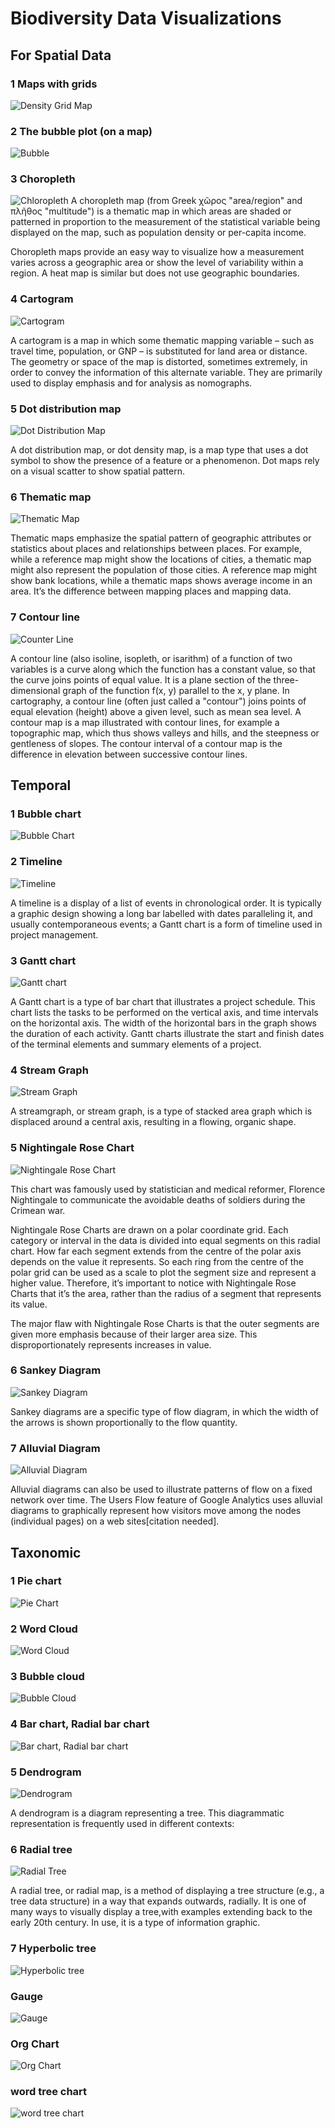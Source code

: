 # Biodiversity Data Visualizations
## For Spatial Data
### 1 Maps with grids
![Density Grid Map](assets\spatial\densitygridmap.PNG)

### 2 The bubble plot (on a map)
![Bubble](\assets\spatial\bubble.png)
### 3 Choropleth
![Chloropleth](assets\spatial\choropleth.png)
A choropleth map (from Greek χῶρος "area/region" and πλῆθος "multitude") is a thematic map in which areas are shaded or patterned in proportion to the measurement of the statistical variable being displayed on the map, such as population density or per-capita income.

Choropleth maps provide an easy way to visualize how a measurement varies across a geographic area or show the level of variability within a region. A heat map is similar but does not use geographic boundaries.

### 4 Cartogram
![Cartogram](assets/spatial/cartogram.png)

A cartogram is a map in which some thematic mapping variable – such as travel time, population, or GNP – is substituted for land area or distance. The geometry or space of the map is distorted, sometimes extremely, in order to convey the information of this alternate variable. They are primarily used to display emphasis and for analysis as nomographs.
### 5 Dot distribution map
![Dot Distribution Map](assets/spatial/dotdistributed.jpg)

A dot distribution map, or dot density map, is a map type that uses a dot symbol to show the presence of a feature or a phenomenon. Dot maps rely on a visual scatter to show spatial pattern.
### 6 Thematic map
![Thematic Map](assets/spatial/thematic.png)

Thematic maps emphasize the spatial pattern of geographic attributes or statistics about places and relationships between places. For example, while a reference map might show the locations of cities, a thematic map might also represent the population of those cities. A reference map might show bank locations, while a thematic maps shows average income in an area. It’s the difference between mapping places and mapping data.


### 7 Contour line
![Counter Line](assets/spatial/counter.jpg)

A contour line (also isoline, isopleth, or isarithm) of a function of two variables is a curve along which the function has a constant value, so that the curve joins points of equal value. It is a plane section of the three-dimensional graph of the function f(x, y) parallel to the x, y plane. In cartography, a contour line (often just called a "contour") joins points of equal elevation (height) above a given level, such as mean sea level. A contour map is a map illustrated with contour lines, for example a topographic map, which thus shows valleys and hills, and the steepness or gentleness of slopes. The contour interval of a contour map is the difference in elevation between successive contour lines.

## Temporal
### 1 Bubble chart
![Bubble Chart](assets/temporal/bubblechart.PNG)

### 2 Timeline
![Timeline](assets/temporal/timeline.png)

A timeline is a display of a list of events in chronological order. It is typically a graphic design showing a long bar labelled with dates paralleling it, and usually contemporaneous events; a Gantt chart is a form of timeline used in project management.
### 3 Gantt chart
![Gantt chart](assets/temporal/gantt.png)

A Gantt chart is a type of bar chart that illustrates a project schedule. This chart lists the tasks to be performed on the vertical axis, and time intervals on the horizontal axis. The width of the horizontal bars in the graph shows the duration of each activity. Gantt charts illustrate the start and finish dates of the terminal elements and summary elements of a project.

### 4 Stream Graph
![Stream Graph](assets/temporal/streamgraph.png)

A streamgraph, or stream graph, is a type of stacked area graph which is displaced around a central axis, resulting in a flowing, organic shape.

### 5 Nightingale Rose Chart
![Nightingale Rose Chart](assets/temporal/rose.jpg)

This chart was famously used by statistician and medical reformer, Florence Nightingale to communicate the avoidable deaths of soldiers during the Crimean war.

Nightingale Rose Charts are drawn on a polar coordinate grid. Each category or interval in the data is divided into equal segments on this radial chart. How far each segment extends from the centre of the polar axis depends on the value it represents. So each ring from the centre of the polar grid can be used as a scale to plot the segment size and represent a higher value. Therefore, it’s important to notice with Nightingale Rose Charts that it’s the area, rather than the radius of a segment that represents its value.

The major flaw with Nightingale Rose Charts is that the outer segments are given more emphasis because of their larger area size. This disproportionately represents increases in value.
### 6 Sankey Diagram
![Sankey Diagram](assets/temporal/shankychart.PNG)

Sankey diagrams are a specific type of flow diagram, in which the width of the arrows is shown proportionally to the flow quantity.
### 7 Alluvial Diagram
![Alluvial Diagram](assets/temporal/alluvial.png)

Alluvial diagrams can also be used to illustrate patterns of flow on a fixed network over time. The Users Flow feature of Google Analytics uses alluvial diagrams to graphically represent how visitors move among the nodes (individual pages) on a web sites[citation needed].

## Taxonomic
### 1 Pie chart
![Pie Chart](assets/taxonomical/piechart.PNG)

### 2 Word Cloud
![Word Cloud](assets/taxonomical/wordcloud.PNG)

### 3 Bubble cloud
![Bubble Cloud](assets/taxonomical/bubble-d3.png)

### 4 Bar chart, Radial bar chart
![Bar chart, Radial bar chart](assets/taxonomical/bar.png)

### 5 Dendrogram
![Dendrogram](assets/taxonomical/dendrogram.png)

A dendrogram is a diagram representing a tree. This diagrammatic representation is frequently used in different contexts:
### 6 Radial tree
![Radial Tree](assets/taxonomical/radial.png)

A radial tree, or radial map, is a method of displaying a tree structure (e.g., a tree data structure) in a way that expands outwards, radially. It is one of many ways to visually display a tree,with examples extending back to the early 20th century. In use, it is a type of information graphic.
### 7 Hyperbolic tree
![Hyperbolic tree](assets/taxonomical/hyperbolic-d3.png)

### Gauge
![Gauge](assets/taxonomical/gauge.PNG)

### Org Chart
![Org Chart](assets/taxonomical/orgchart.PNG)

### word tree chart
![word tree chart](assets/taxonomical/wordtreechart.PNG)



